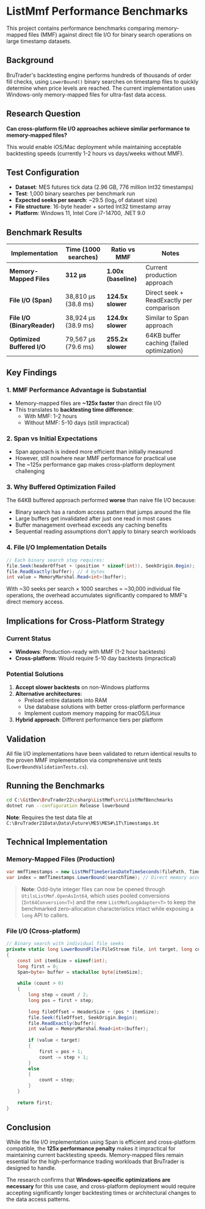 # ListMmf Performance Benchmarks

This project contains performance benchmarks comparing memory-mapped files (MMF) against direct file I/O for binary search operations on large timestamp datasets.

## Background

BruTrader's backtesting engine performs hundreds of thousands of order fill checks, using `LowerBound()` binary searches on timestamp files to quickly determine when price levels are reached. The current implementation uses Windows-only memory-mapped files for ultra-fast data access.

## Research Question

**Can cross-platform file I/O approaches achieve similar performance to memory-mapped files?**

This would enable iOS/Mac deployment while maintaining acceptable backtesting speeds (currently 1-2 hours vs days/weeks without MMF).

## Test Configuration

- **Dataset**: MES futures tick data (2.96 GB, 776 million Int32 timestamps)
- **Test**: 1,000 binary searches per benchmark run
- **Expected seeks per search**: ~29.5 (log₂ of dataset size)
- **File structure**: 16-byte header + sorted Int32 timestamp array
- **Platform**: Windows 11, Intel Core i7-14700, .NET 9.0

## Benchmark Results

| Implementation | Time (1000 searches) | Ratio vs MMF | Notes |
|----------------|---------------------|--------------|-------|
| **Memory-Mapped Files** | **312 µs** | **1.00x (baseline)** | Current production approach |
| **File I/O (Span<T>)** | 38,810 µs (38.8 ms) | **124.5x slower** | Direct seek + ReadExactly per comparison |
| **File I/O (BinaryReader)** | 38,924 µs (38.9 ms) | **124.9x slower** | Similar to Span approach |
| **Optimized Buffered I/O** | 79,567 µs (79.6 ms) | **255.2x slower** | 64KB buffer caching (failed optimization) |

## Key Findings

### 1. MMF Performance Advantage is Substantial
- Memory-mapped files are **~125x faster** than direct file I/O
- This translates to **backtesting time difference**:
  - With MMF: 1-2 hours
  - Without MMF: 5-10 days (still impractical)

### 2. Span<T> vs Initial Expectations
- Span<T> approach is indeed more efficient than initially measured
- However, still nowhere near MMF performance for practical use
- The ~125x performance gap makes cross-platform deployment challenging

### 3. Why Buffered Optimization Failed
The 64KB buffered approach performed **worse** than naive file I/O because:
- Binary search has a random access pattern that jumps around the file
- Large buffers get invalidated after just one read in most cases
- Buffer management overhead exceeds any caching benefits
- Sequential reading assumptions don't apply to binary search workloads

### 4. File I/O Implementation Details
```csharp
// Each binary search step requires:
file.Seek(headerOffset + (position * sizeof(int)), SeekOrigin.Begin);
file.ReadExactly(buffer); // 4 bytes
int value = MemoryMarshal.Read<int>(buffer);
```

With ~30 seeks per search × 1000 searches = ~30,000 individual file operations, the overhead accumulates significantly compared to MMF's direct memory access.

## Implications for Cross-Platform Strategy

### Current Status
- **Windows**: Production-ready with MMF (1-2 hour backtests)
- **Cross-platform**: Would require 5-10 day backtests (impractical)

### Potential Solutions
1. **Accept slower backtests** on non-Windows platforms
2. **Alternative architectures**:
   - Preload entire datasets into RAM
   - Use database solutions with better cross-platform performance
   - Implement custom memory mapping for macOS/Linux
3. **Hybrid approach**: Different performance tiers per platform

## Validation

All file I/O implementations have been validated to return identical results to the proven MMF implementation via comprehensive unit tests (`LowerBoundValidationTests.cs`).

## Running the Benchmarks

```bash
cd C:\GitDev\BruTrader22\csharp\ListMmf\src\ListMmfBenchmarks
dotnet run --configuration Release lowerbound
```

**Note**: Requires the test data file at `C:\BruTrader21Data\Data\Future\MES\MES#\1T\Timestamps.bt`

## Technical Implementation

### Memory-Mapped Files (Production)
```csharp
var mmfTimestamps = new ListMmfTimeSeriesDateTimeSeconds(filePath, TimeSeriesOrder.Ascending);
var index = mmfTimestamps.LowerBound(searchTime); // Direct memory access
```

> **Note**: Odd-byte integer files can now be opened through `UtilsListMmf.OpenAsInt64`, which uses pooled conversions (`Int64Conversion<T>`) and the new `ListMmfLongAdapter<T>` to keep the benchmarked zero-allocation characteristics intact while exposing a `long` API to callers.

### File I/O (Cross-platform)
```csharp
// Binary search with individual file seeks
private static long LowerBoundFile(FileStream file, int target, long count)
{
    const int itemSize = sizeof(int);
    long first = 0;
    Span<byte> buffer = stackalloc byte[itemSize];
    
    while (count > 0)
    {
        long step = count / 2;
        long pos = first + step;
        
        long fileOffset = HeaderSize + (pos * itemSize);
        file.Seek(fileOffset, SeekOrigin.Begin);
        file.ReadExactly(buffer);
        int value = MemoryMarshal.Read<int>(buffer);
        
        if (value < target)
        {
            first = pos + 1;
            count -= step + 1;
        }
        else
        {
            count = step;
        }
    }
    
    return first;
}
```

## Conclusion

While the file I/O implementation using Span<T> is efficient and cross-platform compatible, the **125x performance penalty** makes it impractical for maintaining current backtesting speeds. Memory-mapped files remain essential for the high-performance trading workloads that BruTrader is designed to handle.

The research confirms that **Windows-specific optimizations are necessary** for this use case, and cross-platform deployment would require accepting significantly longer backtesting times or architectural changes to the data access patterns.